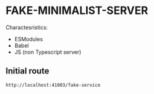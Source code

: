 # FAKE-MINIMALIST-SERVER

Charactesristics:

-   ESModules
-   Babel
-   JS (non Typescript server)

## Initial route

    http://localhost:41003/fake-service
